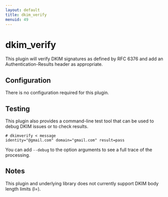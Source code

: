 ```yaml
---
layout: default
title: dkim_verify
menuid: 49
---
```

dkim_verify
===========

This plugin will verify DKIM signatures as defined by RFC 6376 and add
an Authentication-Results header as appropriate.


Configuration
-------------

There is no configuration required for this plugin.


Testing
-------

This plugin also provides a command-line test tool that can be used to 
debug DKIM issues or to check results.

````
# dkimverify < message
identity="@gmail.com" domain="gmail.com" result=pass
````

You can add `--debug` to the option arguments to see a full trace of the processing.


Notes
-----

This plugin and underlying library does not currently support DKIM body length limits (l=).

